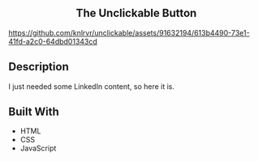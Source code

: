 <h2 align="center"> The Unclickable Button </h2>

https://github.com/knlrvr/unclickable/assets/91632194/613b4490-73e1-41fd-a2c0-64dbd01343cd

## Description
I just needed some LinkedIn content, so here it is. 

## Built With
- HTML
- CSS
- JavaScript



